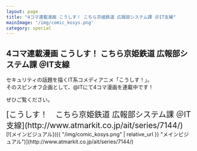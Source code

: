 ```yaml
---
layout: page
title: "4コマ連載漫画 こうしす！ こちら京姫鉄道 広報部システム課 ＠IT支線"
mainImage: '/img/comic_kosys.png'
category: special
---
```


<h2 class="post-title">4コマ連載漫画 こうしす！ こちら京姫鉄道 広報部システム課 ＠IT支線</h2>

セキュリティの話題を描くIT系コメディアニメ「こうしす！」。  
そのスピンオフ企画として、@ITにて4コマ漫画を連載中です！

ぜひご覧ください。

<span style="font-size: 150%;" markdown="1">
[こうしす！　こちら京姫鉄道 広報部システム課 ＠IT支線](http://www.atmarkit.co.jp/ait/series/7144/)
</span>

<div style="margin-bottom: 20px;" markdown="1">
[![メインビジュアル]({{ "/img/comic_kosys.png" | relative_url }} "メインビジュアル")](http://www.atmarkit.co.jp/ait/series/7144/)
</div>


